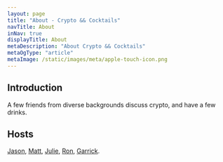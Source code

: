 ```yaml
---
layout: page
title: "About - Crypto && Cocktails"
navTitle: About
inNav: true
displayTitle: About
metaDescription: "About Crypto && Cocktails"
metaOgType: "article"
metaImage: /static/images/meta/apple-touch-icon.png
---
```


## Introduction

A few friends from diverse backgrounds discuss crypto, and have a few drinks.

## Hosts

[Jason](https://twitter.com/jaschang),
[Matt](https://twitter.com/qtychr),
[Julie](https://twitter.com/julieieio),
[Ron](https://twitter.com/0xadada),
[Garrick](https://twitter.com/garlick811).
